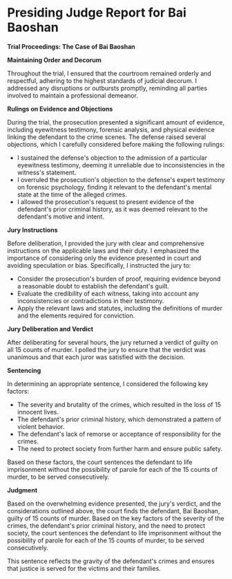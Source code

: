 # Presiding Judge Report for Bai Baoshan

**Trial Proceedings: The Case of Bai Baoshan**

**Maintaining Order and Decorum**

Throughout the trial, I ensured that the courtroom remained orderly and respectful, adhering to the highest standards of judicial decorum. I addressed any disruptions or outbursts promptly, reminding all parties involved to maintain a professional demeanor.

**Rulings on Evidence and Objections**

During the trial, the prosecution presented a significant amount of evidence, including eyewitness testimony, forensic analysis, and physical evidence linking the defendant to the crime scenes. The defense raised several objections, which I carefully considered before making the following rulings:

* I sustained the defense's objection to the admission of a particular eyewitness testimony, deeming it unreliable due to inconsistencies in the witness's statement.
* I overruled the prosecution's objection to the defense's expert testimony on forensic psychology, finding it relevant to the defendant's mental state at the time of the alleged crimes.
* I allowed the prosecution's request to present evidence of the defendant's prior criminal history, as it was deemed relevant to the defendant's motive and intent.

**Jury Instructions**

Before deliberation, I provided the jury with clear and comprehensive instructions on the applicable laws and their duty. I emphasized the importance of considering only the evidence presented in court and avoiding speculation or bias. Specifically, I instructed the jury to:

* Consider the prosecution's burden of proof, requiring evidence beyond a reasonable doubt to establish the defendant's guilt.
* Evaluate the credibility of each witness, taking into account any inconsistencies or contradictions in their testimony.
* Apply the relevant laws and statutes, including the definitions of murder and the elements required for conviction.

**Jury Deliberation and Verdict**

After deliberating for several hours, the jury returned a verdict of guilty on all 15 counts of murder. I polled the jury to ensure that the verdict was unanimous and that each juror was satisfied with the decision.

**Sentencing**

In determining an appropriate sentence, I considered the following key factors:

* The severity and brutality of the crimes, which resulted in the loss of 15 innocent lives.
* The defendant's prior criminal history, which demonstrated a pattern of violent behavior.
* The defendant's lack of remorse or acceptance of responsibility for the crimes.
* The need to protect society from further harm and ensure public safety.

Based on these factors, the court sentences the defendant to life imprisonment without the possibility of parole for each of the 15 counts of murder, to be served consecutively.

**Judgment**

Based on the overwhelming evidence presented, the jury's verdict, and the considerations outlined above, the court finds the defendant, Bai Baoshan, guilty of 15 counts of murder. Based on the key factors of the severity of the crimes, the defendant's prior criminal history, and the need to protect society, the court sentences the defendant to life imprisonment without the possibility of parole for each of the 15 counts of murder, to be served consecutively.

This sentence reflects the gravity of the defendant's crimes and ensures that justice is served for the victims and their families.